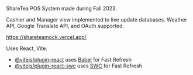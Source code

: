 ShareTea POS System made during Fall 2023. 

Cashier and Manager view implemented to live update databases. Weather API, Google Translate API, and OAuth supported. 

https://shareteamock.vercel.app/

Uses React, Vite. 


- [@vitejs/plugin-react](https://github.com/vitejs/vite-plugin-react/blob/main/packages/plugin-react/README.md) uses [Babel](https://babeljs.io/) for Fast Refresh
- [@vitejs/plugin-react-swc](https://github.com/vitejs/vite-plugin-react-swc) uses [SWC](https://swc.rs/) for Fast Refresh
